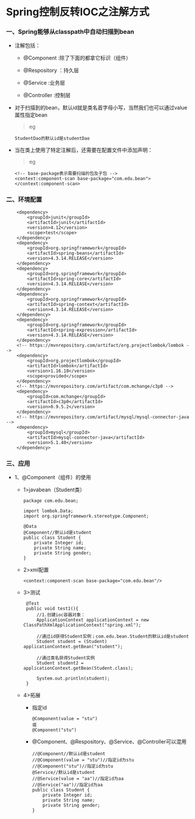 # Spring控制反转IOC之注解方式

### 一、Spring能够从classpath中自动扫描到bean

* 注解包括：

    * @Component :除了下面的都拿它标识（组件）

    * @Respository ：持久层

    * @Service :业务层

    * @Controller :控制层

* 对于扫描到的bean，默认id就是类名首字母小写，当然我们也可以通过value属性指定bean
    
    >eg
    
      StudentDao的默认id是studentDao

* 当在类上使用了特定注解后，还需要在配置文件中添加声明：

   >eg

      <!-- base-package表示需要扫描的包及子包 -->
      <context:component-scan base-package="com.edu.bean"></context:component-scan>


### 二、环境配置

        <dependency>
            <groupId>junit</groupId>
            <artifactId>junit</artifactId>
            <version>4.12</version>
            <scope>test</scope>
        </dependency>
        <dependency>
            <groupId>org.springframework</groupId>
            <artifactId>spring-beans</artifactId>
            <version>4.3.14.RELEASE</version>
        </dependency>
        <dependency>
            <groupId>org.springframework</groupId>
            <artifactId>spring-core</artifactId>
            <version>4.3.14.RELEASE</version>
        </dependency>
        <dependency>
            <groupId>org.springframework</groupId>
            <artifactId>spring-context</artifactId>
            <version>4.3.14.RELEASE</version>
        </dependency>
        <dependency>
            <groupId>org.springframework</groupId>
            <artifactId>spring-expression</artifactId>
            <version>4.3.14.RELEASE</version>
        </dependency>
        <!-- https://mvnrepository.com/artifact/org.projectlombok/lombok -->
        <dependency>
            <groupId>org.projectlombok</groupId>
            <artifactId>lombok</artifactId>
            <version>1.16.18</version>
            <scope>provided</scope>
        </dependency>
        <!-- https://mvnrepository.com/artifact/com.mchange/c3p0 -->
        <dependency>
            <groupId>com.mchange</groupId>
            <artifactId>c3p0</artifactId>
            <version>0.9.5.2</version>
        </dependency>
        <!-- https://mvnrepository.com/artifact/mysql/mysql-connector-java -->
        <dependency>
            <groupId>mysql</groupId>
            <artifactId>mysql-connector-java</artifactId>
            <version>5.1.40</version>
        </dependency>

### 三、应用

* 1、@Component（组件）的使用

   * 1>javabean（Student类）
   
         package com.edu.bean;

         import lombok.Data;
         import org.springframework.stereotype.Component;

         @Data
         @Component//默认id是student
         public class Student {
             private Integer id;
             private String name;
             private String gender;
         }

   * 2>xml配置
   
         <context:component-scan base-package="com.edu.bean"/>
   
   * 3>测试
   
          @Test
          public void test1(){
              //1.创建ioc容器对象：
              ApplicationContext applicationContext = new ClassPathXmlApplicationContext("spring.xml");
              
              //通过id获得Student实例；com.edu.bean.Student的默认id是student
              Student student = (Student) applicationContext.getBean("student");
              
              //通过类名获得Student实例
              Student student2 = applicationContext.getBean(Student.class);
              
              System.out.println(student);
          }   
   
   * 4>拓展
   
      * 指定id
      
            @Component(value = "stu")
            或
            @Component("stu")
   
      * @Component、@Respository、@Service、@Controller可以混用
      
            //@Component//默认id是student
            //@Component(value = "stu")//指定id为stu
            //@Component("stu")//指定id为stu
            @Service//默认id是student
            //@Service(value = "aa")//指定id为aa
            //@Service("aa")//指定id为aa
            public class Student {
                private Integer id;
                private String name;
                private String gender;
            }

   
   















































